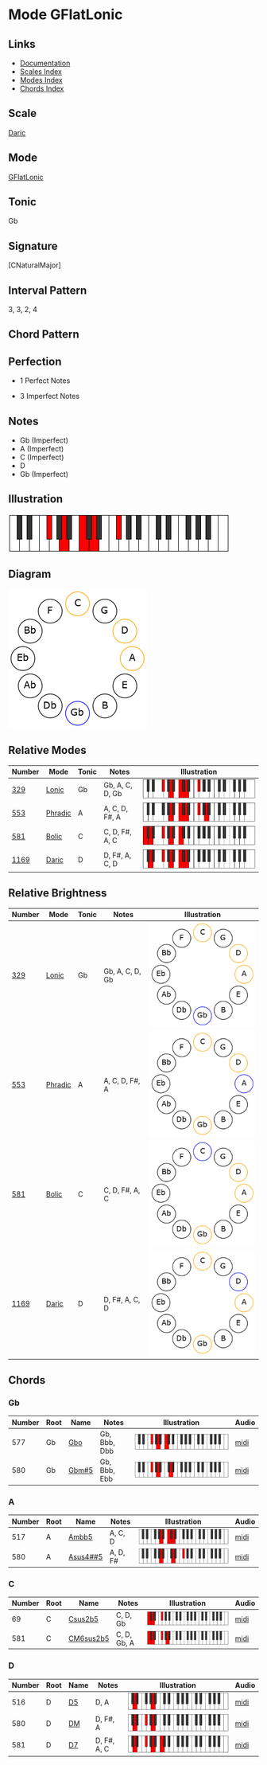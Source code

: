 # Mode GFlatLonic

## Links

- [Documentation](README.md)
- [Scales Index](Scales.md)
- [Modes Index](Modes.md)
- [Chords Index](Chords.md)

## Scale

[Daric](ScaleDaric.md)

## Mode

[GFlatLonic](ModeGFlatLonic.md)

## Tonic

Gb

## Signature

[CNaturalMajor]

## Interval Pattern

3, 3, 2, 4

## Chord Pattern



## Perfection

 - 1 Perfect Notes

 - 3 Imperfect Notes

## Notes

- Gb (Imperfect)
- A (Imperfect)
- C (Imperfect)
- D
- Gb (Imperfect)

## Illustration

![GFlatLonic](ModeGFlatLonic.png)

## Diagram

![GFlatLonic](CircleModeGFlatLonic.png)

## Relative Modes

| Number | Mode | Tonic | Notes | Illustration |
|--------|------|-------|-------|--------------|
| [329](https://ianring.com/musictheory/scales/329) | [Lonic](ModeLonic.md) | Gb | Gb, A, C, D, Gb | ![GFlatLonic](ModeGFlatLonic.png) |
| [553](https://ianring.com/musictheory/scales/553) | [Phradic](ModePhradic.md) | A | A, C, D, F#, A | ![ANaturalPhradic](ModeANaturalPhradic.png) |
| [581](https://ianring.com/musictheory/scales/581) | [Bolic](ModeBolic.md) | C | C, D, F#, A, C | ![CNaturalBolic](ModeCNaturalBolic.png) |
| [1169](https://ianring.com/musictheory/scales/1169) | [Daric](ModeDaric.md) | D | D, F#, A, C, D | ![DNaturalDaric](ModeDNaturalDaric.png) |
## Relative Brightness

| Number | Mode | Tonic | Notes | Illustration |
|--------|------|-------|-------|--------------|
| [329](https://ianring.com/musictheory/scales/329) | [Lonic](ModeLonic.md) | Gb | Gb, A, C, D, Gb | ![GFlatLonic](CircleModeGFlatLonic.png) |
| [553](https://ianring.com/musictheory/scales/553) | [Phradic](ModePhradic.md) | A | A, C, D, F#, A | ![ANaturalPhradic](CircleModeANaturalPhradic.png) |
| [581](https://ianring.com/musictheory/scales/581) | [Bolic](ModeBolic.md) | C | C, D, F#, A, C | ![CNaturalBolic](CircleModeCNaturalBolic.png) |
| [1169](https://ianring.com/musictheory/scales/1169) | [Daric](ModeDaric.md) | D | D, F#, A, C, D | ![DNaturalDaric](CircleModeDNaturalDaric.png) |

## Chords

### Gb

| Number | Root | Name | Notes | Illustration | Audio |
|--------|------|------|-------|--------------|-------|
| 577 | Gb | [Gbo](ChordGFlatDiminished.md) | Gb, Bbb, Dbb | ![Gbo](ChordGFlatDiminishedRootPosition.png) | [midi](ChordGFlatDiminishedRootPosition.mid) |
| 580 | Gb | [Gbm#5](ChordGFlatMinorSharpFifth.md) | Gb, Bbb, Ebb | ![Gbm#5](ChordGFlatMinorSharpFifthRootPosition.png) | [midi](ChordGFlatMinorSharpFifthRootPosition.mid) |

### A

| Number | Root | Name | Notes | Illustration | Audio |
|--------|------|------|-------|--------------|-------|
| 517 | A | [Ambb5](ChordANaturalMinorDoubleFlatFifth.md) | A, C, D | ![Ambb5](ChordANaturalMinorDoubleFlatFifthRootPosition.png) | [midi](ChordANaturalMinorDoubleFlatFifthRootPosition.mid) |
| 580 | A | [Asus4##5](ChordANaturalSuspendedFourthDoubleSharpFifth.md) | A, D, F# | ![Asus4##5](ChordANaturalSuspendedFourthDoubleSharpFifthRootPosition.png) | [midi](ChordANaturalSuspendedFourthDoubleSharpFifthRootPosition.mid) |

### C

| Number | Root | Name | Notes | Illustration | Audio |
|--------|------|------|-------|--------------|-------|
| 69 | C | [Csus2b5](ChordCNaturalSuspendedSecondFlatFifth.md) | C, D, Gb | ![Csus2b5](ChordCNaturalSuspendedSecondFlatFifthRootPosition.png) | [midi](ChordCNaturalSuspendedSecondFlatFifthRootPosition.mid) |
| 581 | C | [CM6sus2b5](ChordCNaturalMajorSixthSuspendedSecondFlatFifth.md) | C, D, Gb, A | ![CM6sus2b5](ChordCNaturalMajorSixthSuspendedSecondFlatFifthRootPosition.png) | [midi](ChordCNaturalMajorSixthSuspendedSecondFlatFifthRootPosition.mid) |

### D

| Number | Root | Name | Notes | Illustration | Audio |
|--------|------|------|-------|--------------|-------|
| 516 | D | [D5](ChordDNaturalPowerChord.md) | D, A | ![D5](ChordDNaturalPowerChordRootPosition.png) | [midi](ChordDNaturalPowerChordRootPosition.mid) |
| 580 | D | [DM](ChordDNaturalMajor.md) | D, F#, A | ![DM](ChordDNaturalMajorRootPosition.png) | [midi](ChordDNaturalMajorRootPosition.mid) |
| 581 | D | [D7](ChordDNaturalDominantSeventh.md) | D, F#, A, C | ![D7](ChordDNaturalDominantSeventhRootPosition.png) | [midi](ChordDNaturalDominantSeventhRootPosition.mid) |

